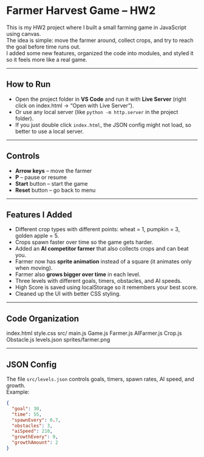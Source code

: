 # Farmer Harvest Game – HW2

This is my HW2 project where I built a small farming game in JavaScript using canvas.  
The idea is simple: move the farmer around, collect crops, and try to reach the goal before time runs out.  
I added some new features, organized the code into modules, and styled it so it feels more like a real game.

---

## How to Run
- Open the project folder in **VS Code** and run it with **Live Server** (right click on index.html → “Open with Live Server”).
- Or use any local server (like `python -m http.server` in the project folder).
- If you just double click `index.html`, the JSON config might not load, so better to use a local server.

---

## Controls
- **Arrow keys** – move the farmer  
- **P** – pause or resume  
- **Start** button – start the game  
- **Reset** button – go back to menu  

---

## Features I Added
- Different crop types with different points: wheat = 1, pumpkin = 3, golden apple = 5.  
- Crops spawn faster over time so the game gets harder.  
- Added an **AI competitor farmer** that also collects crops and can beat you.  
- Farmer now has **sprite animation** instead of a square (it animates only when moving).  
- Farmer also **grows bigger over time** in each level.  
- Three levels with different goals, timers, obstacles, and AI speeds.  
- High Score is saved using localStorage so it remembers your best score.  
- Cleaned up the UI with better CSS styling.

---

## Code Organization
index.html
style.css
src/
main.js
Game.js
Farmer.js
AIFarmer.js
Crop.js
Obstacle.js
levels.json
sprites/farmer.png


---

## JSON Config
The file `src/levels.json` controls goals, timers, spawn rates, AI speed, and growth.  
Example:
```json
{
  "goal": 30,
  "time": 55,
  "spawnEvery": 0.7,
  "obstacles": 3,
  "aiSpeed": 210,
  "growthEvery": 9,
  "growthAmount": 2
}
